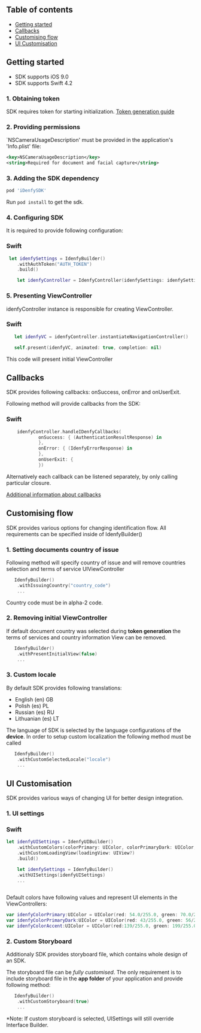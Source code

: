 ## Table of contents

*   [Getting started](#getting-started)
*   [Callbacks](#callbacks)
*   [Customising flow](#customising-flow)
*   [UI Customisation](#ui-customisation)

## Getting started

* SDK supports iOS 9.0
* SDK supports Swift 4.2

### 1. Obtaining token
SDK requires token for starting initialization. [Token generation guide](https://github.com/idenfy/Documentation/blob/master/pages/GeneratingIdentificationToken.md)

### 2. Providing permissions
 `NSCameraUsageDescription' must be provided in the application's 'Info.plist' file:

```xml
<key>NSCameraUsageDescription</key>
<string>Required for document and facial capture</string>
```
### 3. Adding the SDK dependency
```ruby
pod 'iDenfySDK'
```

Run `pod install` to get the sdk.

### 4. Configuring SDK

It is required to provide following configuration:
### Swift
```swift
 let idenfySettings = IdenfyBuilder()
    .withAuthToken("AUTH_TOKEN")
    .build()

    let idenfyController = IdenfyController(idenfySettings: idenfySettings)
```
### 5. Presenting ViewController

idenfyController instance is responsible for creating ViewController.
### Swift
```swift
   let idenfyVC = idenfyController.instantiateNavigationController()         

   self.present(idenfyVC, animated: true, completion: nil)
```
This code will present initial ViewController

## Callbacks
SDK provides following callbacks: onSuccess, onError and onUserExit.

Following method will provide callbacks from the SDK:

### Swift
```swift
    idenfyController.handleIDenfyCallbacks(
            onSuccess: { (AuthenticationResultResponse) in
            }, 
            onError: { (IdenfyErrorResponse) in
            }, 
            onUserExit: { 
            })
```

Alternatively each callback can be listened separately, by only calling particular closure.

 [Additional information about callbacks](https://github.com/idenfy/Documentation/blob/master/pages/StandardErrorMessages.md)

 ## Customising flow
 SDK provides various options for changing identification flow. All requirements can be specified inside of IdenfyBuilder()

 ### 1. Setting documents country of issue

Following method will specify country of issue and will remove countries selection and terms of service UIViewController

```swift
   IdenfyBuilder()
    .withIssuingCountry("country_code")
    ...
```
Country code must be in alpha-2 code.


 ### 2. Removing initial ViewController

If default document country was selected during **token generation** the terms of services and country information View can be removed.
```swift
   IdenfyBuilder()
    .withPresentInitialView(false)
    ...
```
 ### 3. Custom locale

 By default SDK provides following translations:

 - English (en) GB
 - Polish (es) PL
 - Russian (es) RU
 - Lithuanian (es) LT

The language of SDK is selected by the language configurations of the **device**. In order to setup custom localization the following method must be called
```swift
   IdenfyBuilder()
    .withCustomSelectedLocale("locale")
    ...
```
## UI Customisation

SDK provides various ways of changing UI for better design integration.
 ### 1. UI settings

### Swift
```swift
let idenfyUISettings = IdenfyUIBuilder()
    .withCustomColors(colorPrimary: UIColor, colorPrimaryDark: UIColor, colorAccent: UIColor)
    .withCustomLoadingView(loadingView: UIView?)
    .build()
```
```swift
    let idenfySettings = IdenfyBuilder()
    .withUISettings(idenfyUISettings)
    ...
    
```
Default colors have following values and represent UI elements in the ViewControllers:
```swift
var idenfyColorPrimary:UIColor = UIColor(red: 54.0/255.0, green: 70.0/255.0, blue: 93.0/255.0, alpha: 1.0)
var idenfyColorPrimaryDark:UIColor = UIColor(red: 43/255.0, green: 56/255.0, blue: 74/255.0, alpha: 1.0)
var idenfyColorAccent:UIColor = UIColor(red:139/255.0, green: 199/255.0, blue: 224/255.0, alpha: 1.0)    
```
 ### 2. Custom Storyboard
 
Additionaly SDK provides storyboard file, which contains whole design of an SDK. 

The storyboard file can be *fully customised*. The only requirement is to include storyboard file in the **app folder** of your application and provide following method:

```swift
   IdenfyBuilder()
    .withCustomStoryboard(true)
    ...
```
*Note: If custom storyboard is selected, UISettings will still override Interface Builder.


